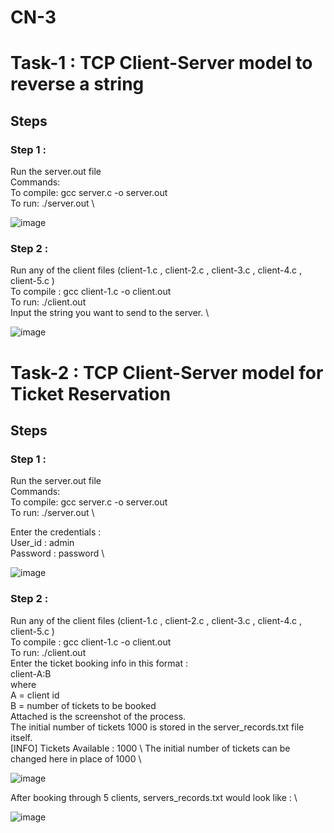 # CN-3

# Task-1 : TCP Client-Server model to reverse a string

## Steps 

### Step 1 :

Run the server.out file \
Commands: \
To compile: gcc server.c -o server.out \
To run: ./server.out \

![image](https://user-images.githubusercontent.com/72215169/233801426-b0b3407f-024c-48fc-96cc-6c6efbe2e709.png)

### Step 2 : 

Run any of the client files (client-1.c , client-2.c , client-3.c , client-4.c , client-5.c ) \
To compile : gcc client-1.c -o client.out \
To run: ./client.out \
Input the string you want to send to the server. \

![image](https://user-images.githubusercontent.com/72215169/233801486-964841d2-c15d-4977-b39c-8fc0d8c930ce.png)

# Task-2 : TCP Client-Server model for Ticket Reservation 

## Steps 

### Step 1 :

Run the server.out file \
Commands: \
To compile: gcc server.c -o server.out \
To run: ./server.out \

Enter the credentials : \
User_id : admin \
Password : password \

![image](https://user-images.githubusercontent.com/72215169/233801652-d2e29a79-e1d8-44b2-912f-b1d10eab4af7.png)

### Step 2 :

Run any of the client files (client-1.c , client-2.c , client-3.c , client-4.c , client-5.c ) \
To compile : gcc client-1.c -o client.out \
To run: ./client.out \
Enter the ticket booking info in this format : \
client-A:B \
where \
A = client id \
B = number of tickets to be booked \
Attached is the screenshot of the process. \
The initial number of tickets 1000 is stored in the server_records.txt file itself. \
[INFO] Tickets Available : 1000 \ 
The initial number of tickets can be changed here in place of 1000 \

![image](https://user-images.githubusercontent.com/72215169/233801662-6de93c43-1411-4e90-9c58-680a9cf257e0.png)

After booking through 5 clients, servers_records.txt would look like : \

![image](https://user-images.githubusercontent.com/72215169/233801689-2648b208-5b9e-4cb1-8f27-6b786c945c00.png)



